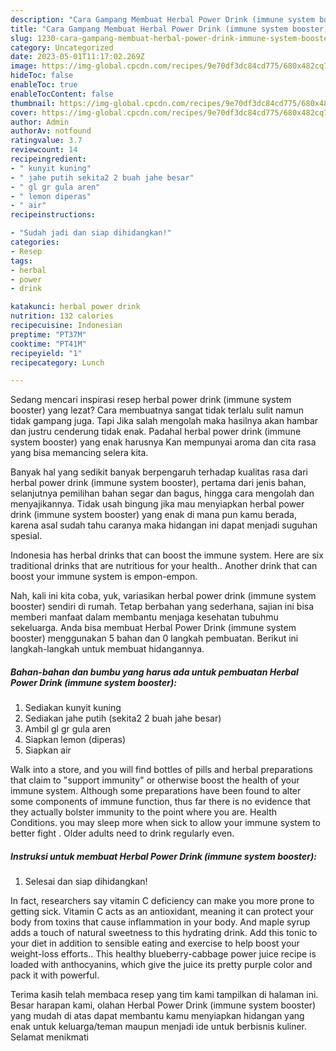 ```yaml
---
description: "Cara Gampang Membuat Herbal Power Drink (immune system booster) yang Lezat"
title: "Cara Gampang Membuat Herbal Power Drink (immune system booster) yang Lezat"
slug: 1230-cara-gampang-membuat-herbal-power-drink-immune-system-booster-yang-lezat
category: Uncategorized
date: 2023-05-01T11:17:02.269Z
image: https://img-global.cpcdn.com/recipes/9e70df3dc84cd775/680x482cq70/herbal-power-drink-immune-system-booster-foto-resep-utama.jpg
hideToc: false
enableToc: true
enableTocContent: false
thumbnail: https://img-global.cpcdn.com/recipes/9e70df3dc84cd775/680x482cq70/herbal-power-drink-immune-system-booster-foto-resep-utama.jpg
cover: https://img-global.cpcdn.com/recipes/9e70df3dc84cd775/680x482cq70/herbal-power-drink-immune-system-booster-foto-resep-utama.jpg
author: Admin
authorAv: notfound
ratingvalue: 3.7
reviewcount: 14
recipeingredient:
- " kunyit kuning"
- " jahe putih sekita2 2 buah jahe besar"
- " gl gr gula aren"
- " lemon diperas"
- " air"
recipeinstructions:

- "Sudah jadi dan siap dihidangkan!"
categories:
- Resep
tags:
- herbal
- power
- drink

katakunci: herbal power drink 
nutrition: 132 calories
recipecuisine: Indonesian
preptime: "PT37M"
cooktime: "PT41M"
recipeyield: "1"
recipecategory: Lunch

---
```



Sedang mencari inspirasi resep herbal power drink (immune system booster) yang lezat? Cara membuatnya sangat tidak terlalu sulit namun tidak gampang juga. Tapi Jika salah mengolah maka hasilnya akan hambar dan justru cenderung tidak enak. Padahal herbal power drink (immune system booster) yang enak harusnya Kan mempunyai aroma dan cita rasa yang bisa memancing selera kita.


Banyak hal yang sedikit banyak berpengaruh terhadap kualitas rasa dari herbal power drink (immune system booster), pertama dari jenis bahan, selanjutnya pemilihan bahan segar dan bagus, hingga cara mengolah dan menyajikannya. Tidak usah bingung jika mau menyiapkan herbal power drink (immune system booster) yang enak di mana pun kamu berada, karena asal sudah tahu caranya maka hidangan ini dapat menjadi suguhan spesial.

Indonesia has herbal drinks that can boost the immune system. Here are six traditional drinks that are nutritious for your health.. Another drink that can boost your immune system is empon-empon.


Nah, kali ini kita coba, yuk, variasikan herbal power drink (immune system booster) sendiri di rumah. Tetap berbahan yang sederhana, sajian ini bisa memberi manfaat dalam membantu menjaga kesehatan tubuhmu sekeluarga. Anda bisa membuat Herbal Power Drink (immune system booster) menggunakan 5 bahan dan 0 langkah pembuatan. Berikut ini langkah-langkah untuk membuat hidangannya.

<!--inarticleads1-->

##### Bahan-bahan dan bumbu yang harus ada untuk pembuatan Herbal Power Drink (immune system booster):

1. Sediakan  kunyit kuning
1. Sediakan  jahe putih (sekita2 2 buah jahe besar)
1. Ambil  gl gr gula aren
1. Siapkan  lemon (diperas)
1. Siapkan  air


Walk into a store, and you will find bottles of pills and herbal preparations that claim to &#34;support immunity&#34; or otherwise boost the health of your immune system. Although some preparations have been found to alter some components of immune function, thus far there is no evidence that they actually bolster immunity to the point where you are. Health Conditions. you may sleep more when sick to allow your immune system to better fight . Older adults need to drink regularly even. 

<!--inarticleads2-->

##### Instruksi untuk membuat Herbal Power Drink (immune system booster):


1. Selesai dan siap dihidangkan!

In fact, researchers say vitamin C deficiency can make you more prone to getting sick. Vitamin C acts as an antioxidant, meaning it can protect your body from toxins that cause inflammation in your body. And maple syrup adds a touch of natural sweetness to this hydrating drink. Add this tonic to your diet in addition to sensible eating and exercise to help boost your weight-loss efforts.. This healthy blueberry-cabbage power juice recipe is loaded with anthocyanins, which give the juice its pretty purple color and pack it with powerful. 

Terima kasih telah membaca resep yang tim kami tampilkan di halaman ini. Besar harapan kami, olahan Herbal Power Drink (immune system booster) yang mudah di atas dapat membantu kamu menyiapkan hidangan yang enak untuk keluarga/teman maupun menjadi ide untuk berbisnis kuliner. Selamat menikmati
